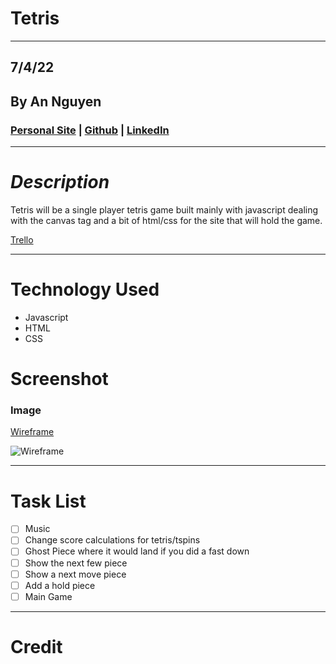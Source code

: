 # **Tetris**

---

## 7/4/22

## By An Nguyen

### [Personal Site](http://google.com) | [Github](https://github.com/atn95/) | [LinkedIn](http://google.com)

---

# **_Description_**

Tetris will be a single player tetris game built mainly with javascript dealing with the canvas tag and a bit of html/css for the site that will hold the game.

[Trello](https://trello.com/invite/b/KazgOlwT/9a1fc99b9e15bfa01203c1a0c030ea8b/tetris)

---

# **Technology Used**

- Javascript
- HTML
- CSS

# **Screenshot**

### Image

[Wireframe](https://wireframe.cc/F8BhmL)

![Wireframe](https://i.imgur.com/fHOyJNM.png)

---

# Task List

- [ ] Music
- [ ] Change score calculations for tetris/tspins
- [ ] Ghost Piece where it would land if you did a fast down
- [ ] Show the next few piece
- [ ] Show a next move piece
- [ ] Add a hold piece
- [ ] Main Game

---

# Credit
